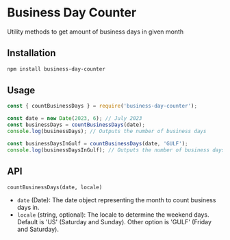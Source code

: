 # Business Day Counter

Utility methods to get amount of business days in given month

## Installation

```sh
npm install business-day-counter
```

## Usage

```javascript
const { countBusinessDays } = require('business-day-counter');

const date = new Date(2023, 6); // July 2023
const businessDays = countBusinessDays(date);
console.log(businessDays); // Outputs the number of business days

const businessDaysInGulf = countBusinessDays(date, 'GULF');
console.log(businessDaysInGulf); // Outputs the number of business days considering Friday and Saturday as weekends
```

## API

`countBusinessDays(date, locale)`
- `date` (Date): The date object representing the month to count business days in.
- `locale` (string, optional): The locale to determine the weekend days. Default is 'US' (Saturday and Sunday). Other option is 'GULF' (Friday and Saturday).
